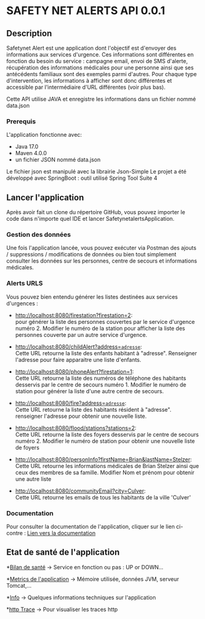# SAFETY NET ALERTS API 0.0.1

## Description

Safetynet Alert est une application dont l'objectif est d'envoyer des informations aux services d'urgence. Ces informations sont différentes en fonction du besoin du service : campagne email, envoi de SMS d'alerte, récupération des informations médicales pour une personne ainsi que ses antécédents familiaux sont des exemples parmi d'autres. Pour chaque type d'intervention, les informations à afficher sont donc différentes et accessible par l'intermédiaire d'URL différentes (voir plus bas).

Cette API utilise JAVA et enregistre les informations dans un fichier nommé data.json

### Prerequis

L'application fonctionne avec:

- Java 17.0
- Maven 4.0.0
- un fichier JSON nommé data.json 

Le fichier json est manipulé avec la librairie Json-Simple
Le projet a été développé avec SpringBoot : outil utilisé Spring Tool Suite 4

## Lancer l'application

Après avoir fait un clone du répertoire GitHub, vous pouvez importer le code dans n'importe quel IDE et lancer SafetynetalertsApplication.


### Gestion des données 

Une fois l'application lancée, vous pouvez exécuter via Postman des ajouts / suppressions / modifications de données ou bien tout simplement consulter les données sur les personnes, centre de secours et informations médicales.


### Alerts URLS

Vous pouvez bien entendu générer les listes destinées aux services d'urgences :
      
* [http://localhost:8080/firestation?firestation=2](http://localhost:8080/firestation?firestation=2):  
pour générer la liste des personnes couvertes par le service d'urgence numéro 2.
Modifier le numéro de la station pour afficher la liste des personnes couverte par un autre service d'urgence.

* [http://localhost:8080/childAlert?address=`adresse`](http://localhost:8080/childAlert?address=`adresse`):  
Cette URL retourne la liste des enfants habitant à "adresse". 
Renseigner l'adresse pour faire apparaitre une liste d'enfants.

* [http://localhost:8080/phoneAlert?firestation=1](http://localhost:8080/phoneAlert?firestation=1):  
Cette URL retourne la liste des numéros de téléphone des habitants desservis par le centre de secours numéro 1.
Modifier le numéro de station pour générer la liste d'une autre centre de secours.

* [http://localhost:8080/fire?address=`adresse`](http://localhost:8080/fire?address=`adresse`):  
Cette URL retourne la liste des habitants résident à "adresse".
renseigner l'adresse pour obtenir une nouvelle liste.

* [http://localhost:8080/flood/stations?stations=2](http://localhost:8080/flood/stations?stations=2):  
Cette URL retourne la liste des foyers desservis par le centre de secours numéro 2.
Modifier le numéro de station pour obtenir une nouvelle liste de foyers

* [http://localhost:8080/personInfo?firstName=Brian&lastName=Stelzer](http://localhost:8080/personInfo?firstName=Brian&lastName=Stelzer):  
Cette URL retourne les informations médicales de Brian Stelzer ainsi que ceux des membres de sa famille.
Modifier Nom et prénom pour obtenir une autre liste

* [http://localhost:8080/communityEmail?city=Culver](http://localhost:8080/communityEmail?city=Culver):  
Cette URL retourne les emails de tous les habitants de la ville 'Culver'


### Documentation
Pour consulter la documentation de l'application, cliquer sur le lien ci-contre :
[Lien vers la documentation](http://localhost:8080/swagger-ui.html#/)


## Etat de santé de l'application

*[Bilan de santé](http://localhost:8080/actuator/health)
-> Service en fonction ou pas : UP or DOWN...

*[Metrics de l'application](http://localhost:8080/actuator/metrics)
-> Mémoire utilisée, données JVM, serveur Tomcat,...

*[Info](http://localhost:8080/actuator/info)
-> Quelques informations techniques sur l'application

*[http Trace](http://localhost:8080/actuator/httptrace)
-> Pour visualiser les traces http